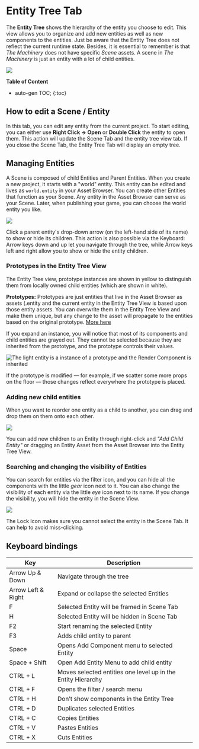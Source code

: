 # **Entity Tree Tab**

The **Entity Tree** shows the hierarchy of the entity you choose to edit. This view allows you to organize and add new entities as well as new components to the entities. Just be aware that the Entity Tree does not reflect the current runtime state. 
Besides, it is essential to remember is that *The Machinery* does not have specific *Scene* assets. A scene in *The Machinery* is just an entity with a lot of child entities.

![](https://paper-attachments.dropbox.com/s_688CFE67758A45D845E788E6DA05448A2BCF730C2B07FEF2D06AB18D2C46F736_1625427931504_image.png)

**Table of Content**

* auto-gen TOC;
{:toc}
## How to edit a Scene / Entity

In this tab, you can edit any entity from the current project. To start editing, you can either use **Right Click → Open** or **Double Click** the entity to open them. This action will update the Scene Tab and the entity tree view tab. If you close the Scene Tab, the Entity Tree Tab will display an empty tree.



## Managing Entities
A Scene is composed of child Entities and Parent Entities. When you create a new project, it starts with a "world" entity. This entity can be edited and lives as `world.entity` in your Asset Browser. You can create other Entities that function as your Scene. Any entity in the Asset Browser can serve as your Scene. Later, when publishing your game, you can choose the world entity you like. 

![](https://paper-attachments.dropbox.com/s_688CFE67758A45D845E788E6DA05448A2BCF730C2B07FEF2D06AB18D2C46F736_1625428013195_image.png)


Click a parent entity's drop-down arrow (on the left-hand side of its name) to show or hide its children. This action is also possible via the Keyboard: Arrow keys down and up let you navigate through the tree, while Arrow keys left and right allow you to show or hide the entity children. 

### Prototypes in the Entity Tree View

The Entity Tree view, prototype instances are shown in yellow to distinguish them from locally owned child entities (which are shown in white).

**Prototypes:** Prototypes are just entities that live in the Asset Browser as assets (.entity and the current entity in the Entity Tree View is based upon those entity assets. You can overwrite them in the Entity Tree View and make them unique, but any change to the asset will propagate to the entities based on the original prototype. [More here]({{base_url}}/the_machinery_book/editing_workflows/prototypes.html)

If you expand an instance, you will notice that most of its components and child entities are grayed out. They cannot be selected because they are inherited from the prototype, and the prototype controls their values.

![The light entity is a instance of a prototype and the Render Component is inherited](https://paper-attachments.dropbox.com/s_688CFE67758A45D845E788E6DA05448A2BCF730C2B07FEF2D06AB18D2C46F736_1625428053926_image.png)

If the prototype is modified — for example, if we scatter some more props on the floor — those changes reflect everywhere the prototype is placed.

### Adding new child entities
When you want to reorder one entity as a child to another, you can drag and drop them on them onto each other.

![](https://paper-attachments.dropbox.com/s_688CFE67758A45D845E788E6DA05448A2BCF730C2B07FEF2D06AB18D2C46F736_1625428282189_sort_entity_tree.gif)


You can add new children to an Entity through right-click and *"Add Child Entity"* or dragging an Entity Asset from the Asset Browser into the Entity Tree View.

### Searching and changing the visibility of Entities
You can search for entities via the filter icon, and you can hide all the components with the little *gear* icon next to it. You can also change the visibility of each entity via the little *eye* icon next to its name. If you change the visibility, you will hide the entity in the Scene View.

![](https://paper-attachments.dropbox.com/s_688CFE67758A45D845E788E6DA05448A2BCF730C2B07FEF2D06AB18D2C46F736_1625428346946_image.png)


The Lock Icon makes sure you cannot select the entity in the Scene Tab. It can help to avoid miss-clicking.

## Keyboard bindings

| Key                | Description                                                  |
| ------------------ | ------------------------------------------------------------ |
| Arrow Up & Down    | Navigate through the tree                                    |
| Arrow Left & Right | Expand or collapse the selected Entities                     |
| F                  | Selected Entity will be framed in Scene Tab                  |
| H                  | Selected Entity will be hidden in Scene Tab                  |
| F2                 | Start renaming the selected Entity                           |
| F3                 | Adds child entity to parent                                  |
| Space              | Opens Add Component menu to selected Entity                  |
| Space + Shift      | Open Add Entity Menu to add child entity                     |
| CTRL + L           | Moves selected entities one level up in the Entity Hierarchy |
| CTRL + F           | Opens the filter / search menu                               |
| CTRL + H           | Don’t show components in the Entity Tree                     |
| CTRL + D           | Duplicates selected Entities                                 |
| CTRL + C           | Copies Entities                                              |
| CTRL + V           | Pastes Entities                                              |
| CTRL + X           | Cuts Entities                                                |
